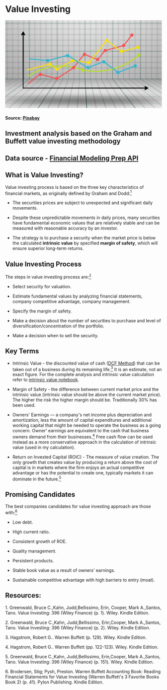 # Value Investing 
![trends](resources/trends.jpg)
#### Source: [Pixabay](https://pixabay.com/illustrations/graph-diagram-growth-written-report-3033203/)

 ## Investment analysis based on the Graham and Buffett value investing methodology
 
 ## Data source - [Financial Modeling Prep API](https://financialmodelingprep.com/developer/docs)
 
 
## What is Value Investing?

Value investing process is based on the three key characteristics of financial markets, as originally defined by Graham and Dodd:[<sup>1</sup>](#1)

* The securities prices are subject to unexpected and significant daily movements.

* Despite these unpredictable movements in daily prices, many securities have fundamental economic values that are relatively stable and can be measured with reasonable accuracy by an investor.

* The strategy is to purchase a security when the market price is below the calculated **intrinsic value** by specified **margin of safety**, which will ensure superior long-term returns.

## Value Investing Process

The steps in value investing process are:[<sup>2</sup>](#2)

* Select security for valuation.

* Estimate fundamental values by analyzing financial statements, company competitive advantage, company management. 

* Specify the margin of safety.

* Make a decision about the number of securities to purchase and level of diversification/concentration of the portfolio.

* Make a decision when to sell the security.

## Key Terms

* Intrinsic Value - the discounted value of cash ([DCF Method](https://einvestingforbeginners.com/intrinsic-value-warren-buffett-aher/)) that can be taken out of a business during its remaining life.[<sup>3</sup>](#3) It is an estimate, not an exact figure. For the complete analysis and intrinsic value calculation refer to [intrinsic value notebook](intrinsic_value.ipynb).

* Margin of Safety - the difference between current market price and the intrinsic value (intrinsic value should be above the current market price). The higher the risk the higher margin should be. Traditionally 30% has been used. 

* Owners' Earnings — a company's net income plus depreciation and amortization, less the amount of capital expenditures and additional working capital that might be needed to operate the business as a going concern. Owner' earnings are equivalent to the cash that business owners demand from their businesses.[<sup>4</sup>](#4) Free cash flow can be used instead as a more conservative approach in the calculation of intrinsic value (used in my calculation).

* Return on Invested Capital (ROIC) - The measure of value creation. The only growth that creates value by producing a return above the cost of capital is in markets where the firm enjoys an actual competitive advantage or has the potential to create one, typically markets it can dominate in the future.[<sup>5</sup>](#5)


## Promising Candidates 

The best companies candidates for value investing approach are those with:[<sup>6</sup>](#6)

* Low debt.

* High current ratio.

* Consistent growth of ROE.

* Quality management.

* Persistent products. 

* Stable book value as a result of owners' earnings.

* Sustainable competitive advantage with high barriers to entry (moat).

## Resources:

<a class="anchor" id="1"></a>1. Greenwald, Bruce C.,Kahn, Judd,Bellissimo, Erin, Cooper, Mark A.,Santos, Tano. Value Investing: 396 (Wiley Finance) (p. 1). Wiley. Kindle Edition.

<a class="anchor" id="2"></a>2. Greenwald, Bruce C.,Kahn, Judd,Bellissimo, Erin,Cooper, Mark A.,Santos, Tano. Value Investing: 396 (Wiley Finance) (p. 2). Wiley. Kindle Edition. 

 <a class="anchor" id="3"></a>3. Hagstrom, Robert G.. Warren Buffett (p. 129). Wiley. Kindle Edition.

<a class="anchor" id="4"></a>4. Hagstrom, Robert G.. Warren Buffett (pp. 122-123). Wiley. Kindle Edition.

<a class="anchor" id="5"></a>5. Greenwald, Bruce C.,Kahn, Judd,Bellissimo, Erin,Cooper, Mark A.,Santos, Tano. Value Investing: 396 (Wiley Finance) (p. 151). Wiley. Kindle Edition.

<a class="anchor" id="6"></a>6. Brodersen, Stig; Pysh, Preston. Warren Buffett Accounting Book: Reading Financial Statements for Value Investing (Warren Buffett's 3 Favorite Books Book 2) (p. 41). Pylon Publishing. Kindle Edition.

